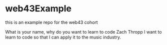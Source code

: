 # web43Example
this is an example repo for the web43 cohort


What is your name, why do you want to learn to code
Zach Thropp 
I want to learn to code so that I can apply it to the music industry.